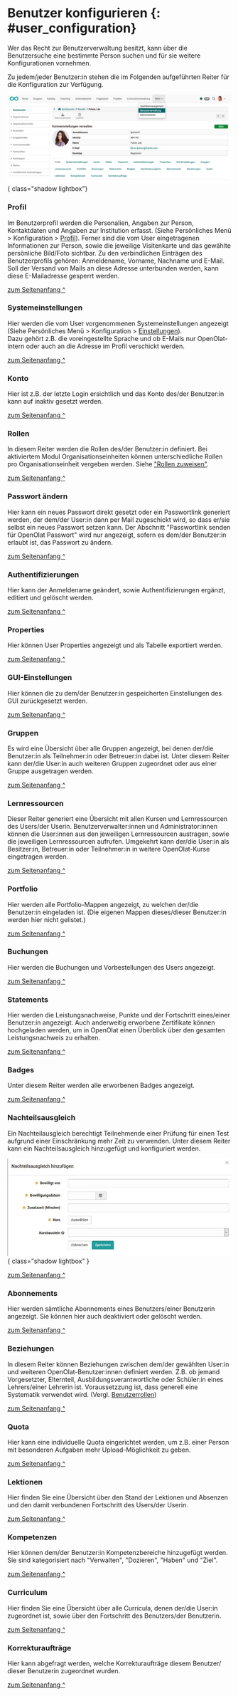 # Benutzer konfigurieren {: #user_configuration} 

Wer das Recht zur Benutzerverwaltung besitzt, kann über die Benutzersuche eine bestimmte Person suchen und für sie weitere Konfigurationen vornehmen. 

Zu jedem/jeder Benutzer:in stehen die im Folgenden aufgeführten Reiter für die Konfiguration zur Verfügung.

![configure_user_v1_de.png](assets/configure_user_v1_de.png){ class="shadow lightbox"}



### Profil

Im Benutzerprofil werden die Personalien, Angaben zur Person, Kontaktdaten und Angaben zur Institution erfasst. (Siehe Persönliches Menü > Konfiguration > [Profil](../../manual_user/personal_menu/Profile.de.md)). Ferner sind die vom User eingetragenen Informationen zur Person, sowie die jeweilige Visitenkarte und das gewählte persönliche Bild/Foto sichtbar. Zu den verbindlichen Einträgen des Benutzerprofils gehören: Anmeldename, Vorname, Nachname und E-Mail. Soll der Versand von Mails an diese Adresse unterbunden werden, kann diese E-Mailadresse gesperrt werden.

[zum Seitenanfang ^](#user_configuration)


### Systemeinstellungen

Hier werden die vom User vorgenommenen Systemeinstellungen angezeigt (Siehe Persönliches Menü > Konfiguration > [Einstellungen](../../manual_user/personal_menu/Settings.de.md)).  
Dazu gehört z.B. die voreingestellte Sprache und ob E-Mails nur OpenOlat-intern oder auch an die Adresse im Profil verschickt werden. 

[zum Seitenanfang ^](#user_configuration)


### Konto

Hier ist z.B. der letzte Login ersichtlich und das Konto des/der Benutzer:in kann auf inaktiv gesetzt werden.  

[zum Seitenanfang ^](#user_configuration)


### Rollen

In diesem Reiter werden die Rollen des/der Benutzer:in definiert. Bei aktiviertem Modul Organisationseinheiten können unterschiedliche Rollen pro Organisationseinheit vergeben werden. Siehe ["Rollen zuweisen"](Assign_roles.de.md). 

[zum Seitenanfang ^](#user_configuration)


### Passwort ändern

Hier kann ein neues Passwort direkt gesetzt oder ein Passwortlink generiert werden, der dem/der User:in dann per Mail zugeschickt wird, so dass er/sie selbst ein neues Passwort setzen kann. 
Der Abschnitt "Passwortlink senden für OpenOlat Passwort" wird nur angezeigt, sofern es dem/der Benutzer:in
erlaubt ist, das Passwort zu ändern. 

[zum Seitenanfang ^](#user_configuration)


### Authentifizierungen

Hier kann der Anmeldename geändert, sowie Authentifizierungen ergänzt, editiert und gelöscht werden.  

[zum Seitenanfang ^](#user_configuration)


### Properties

Hier können User Properties angezeigt und als Tabelle exportiert werden.

[zum Seitenanfang ^](#user_configuration)


### GUI-Einstellungen

Hier können die zu dem/der Benutzer:in gespeicherten Einstellungen des GUI zurückgesetzt werden.

[zum Seitenanfang ^](#user_configuration)


### Gruppen

Es wird eine Übersicht über alle Gruppen angezeigt, bei denen der/die Benutzer:in als Teilnehmer:in oder Betreuer:in dabei ist.
Unter diesem Reiter kann der/die User:in auch weiteren Gruppen zugeordnet oder aus einer Gruppe ausgetragen
werden.

[zum Seitenanfang ^](#user_configuration)


### Lernressourcen

Dieser Reiter generiert eine Übersicht mit allen Kursen und Lernressourcen des Users/der Userin.
Benutzerverwalter:innen und Administrator:innen können die User:innen aus den jeweiligen
Lernressourcen austragen, sowie die jeweiligen Lernressourcen aufrufen. Umgekehrt kann der/die
User:in als Besitzer:in, Betreuer:in oder Teilnehmer:in in weitere OpenOlat-Kurse eingetragen werden.  

[zum Seitenanfang ^](#user_configuration)


### Portfolio

Hier werden alle Portfolio-Mappen angezeigt, zu welchen der/die Benutzer:in eingeladen ist. (Die eigenen Mappen dieses/dieser Benutzer:in werden hier nicht gelistet.)


[zum Seitenanfang ^](#user_configuration)


### Buchungen

Hier werden die Buchungen und Vorbestellungen des Users angezeigt. 

[zum Seitenanfang ^](#user_configuration)

  
### Statements

Hier werden die Leistungsnachweise, Punkte und der Fortschritt eines/einer Benutzer:in angezeigt. Auch anderweitig erworbene Zertifikate können hochgeladen werden, um in OpenOlat einen Überblick über den gesamten Leistungsnachweis zu erhalten.  

[zum Seitenanfang ^](#user_configuration)


### Badges

Unter diesem Reiter werden alle erworbenen Badges angezeigt.

[zum Seitenanfang ^](#user_configuration)


### Nachteilsausgleich

Ein Nachteilausgleich berechtigt Teilnehmende einer Prüfung für einen Test aufgrund einer Einschränkung mehr Zeit zu verwenden. Unter diesem Reiter kann ein Nachteilsausgleich hinzugefügt und konfiguriert werden.

![](assets/Nachteilsausgleich.jpg){ class="shadow lightbox" }

[zum Seitenanfang ^](#user_configuration)


### Abonnements

Hier werden sämtliche Abonnements eines Benutzers/einer Benutzerin angezeigt. Sie können hier auch deaktiviert oder gelöscht werden.  

[zum Seitenanfang ^](#user_configuration)


### Beziehungen

In diesem Reiter können Beziehungen zwischen dem/der gewählten User:in und weiteren OpenOlat-Benutzer:innen definiert werden. Z.B. ob jemand Vorgesetzter, Elternteil, Ausbildungsverantwortliche oder Schüler:in eines Lehrers/einer Lehrerin ist. Voraussetzzung ist, dass generell eine Systematik verwendet wird. (Vergl. [Benutzerrollen](index.de.md))

[zum Seitenanfang ^](#user_configuration)


### Quota

Hier kann eine individuelle Quota eingerichtet werden, um z.B. einer Person mit besonderen Aufgaben mehr Upload-Möglichkeit zu geben.

[zum Seitenanfang ^](#user_configuration)


### Lektionen

Hier finden Sie eine Übersicht über den Stand der Lektionen und Absenzen und den damit
verbundenen Fortschritt des Users/der Userin.

[zum Seitenanfang ^](#user_configuration)


### Kompetenzen

Hier können dem/der Benutzer:in Kompetenzbereiche hinzugefügt werden. Sie sind kategorisiert nach "Verwalten", "Dozieren", "Haben" und "Ziel".

[zum Seitenanfang ^](#user_configuration)


### Curriculum

Hier finden Sie eine Übersicht über alle Curricula, denen der/die User:in zugeordnet ist, sowie über den Fortschritt des Benutzers/der Benutzerin.

[zum Seitenanfang ^](#user_configuration)


### Korrekturaufträge

Hier kann abgefragt werden, welche Korrekturaufträge diesem Benutzer/ dieser Benutzerin zugeordnet wurden.

[zum Seitenanfang ^](#user_configuration)

